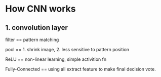 # How CNN works

## 1. convolution layer

filter == pattern matching

pool == 1. shrink image, 2. less sensitive to pattern position

ReLU == non-linear learning, simple activition fn

Fully-Connected == using all extract feature to make final decision vote.
